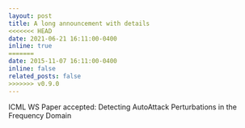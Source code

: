 ```yaml
---
layout: post
title: A long announcement with details
<<<<<<< HEAD
date: 2021-06-21 16:11:00-0400
inline: true
=======
date: 2015-11-07 16:11:00-0400
inline: false
related_posts: false
>>>>>>> v0.9.0
---
```


ICML WS Paper accepted: Detecting AutoAttack Perturbations in the Frequency Domain

